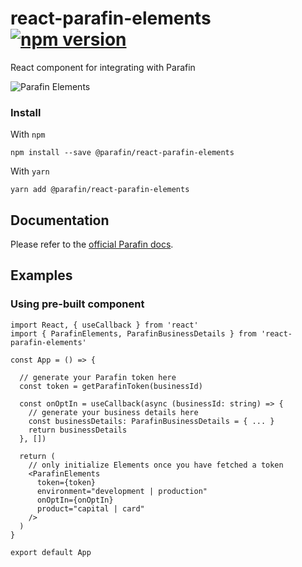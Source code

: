 # react-parafin-elements [![npm version](https://badge.fury.io/js/@parafin%2Freact-parafin-elements.svg)](https://badge.fury.io/js/@parafin%2Freact-parafin-elements)

React component for integrating with Parafin

![Parafin Elements](https://parafin-assets.s3.amazonaws.com/portal/parafin-portal.png)

### Install

With `npm`

```
npm install --save @parafin/react-parafin-elements
```

With `yarn`

```
yarn add @parafin/react-parafin-elements
```

## Documentation

Please refer to the [official Parafin docs](https://docs.parafin.com).

## Examples

### Using pre-built component

```tsx
import React, { useCallback } from 'react'
import { ParafinElements, ParafinBusinessDetails } from 'react-parafin-elements'

const App = () => {

  // generate your Parafin token here
  const token = getParafinToken(businessId)

  const onOptIn = useCallback(async (businessId: string) => {
    // generate your business details here
    const businessDetails: ParafinBusinessDetails = { ... }
    return businessDetails
  }, [])

  return (
    // only initialize Elements once you have fetched a token
    <ParafinElements
      token={token}
      environment="development | production"
      onOptIn={onOptIn}
      product="capital | card"
    />
  )
}

export default App
```
